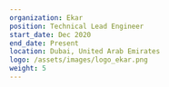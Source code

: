 ```yaml
---
organization: Ekar
position: Technical Lead Engineer
start_date: Dec 2020
end_date: Present
location: Dubai, United Arab Emirates
logo: /assets/images/logo_ekar.png
weight: 5
---
```

